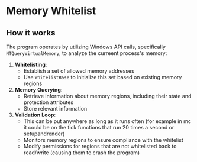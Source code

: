 # Memory Whitelist

## How it works

The program operates by utilizing Windows API calls, specifically `NTQueryVirtualMemory`, to analyze the curreent process's memory:
1. **Whitelisting**:
   - Establish a set of allowed memory addresses
   - Use `WhitelistBase` to initialize this set based on existing memory regions
2. **Memory Querying**:
   - Retrieve information about memory regions, including their state and protection attributes
   - Store relevant information
3. **Validation Loop**:
   - This can be put anywhere as long as it runs often (for example in mc it could be on the tick functions that run 20 times a second or setupandrender)
   - Monitors memory regions to ensure compliance with the whitelist
   - Modify permissions for regions that are not whitelisted back to read/write (causing them to crash the program)
